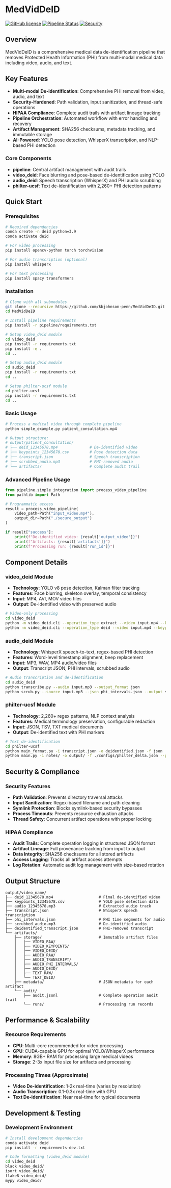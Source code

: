 # MedVidDeID

[![GitHub license](https://img.shields.io/badge/license-See%20Components-blue.svg)](LICENSE)
[![Pipeline Status](https://img.shields.io/badge/pipeline-integrated-green.svg)]()
[![Security](https://img.shields.io/badge/security-hardened-yellow.svg)]()

## Overview

MedVidDeID is a comprehensive medical data de-identification pipeline that removes Protected Health Information (PHI) from multi-modal medical data including video, audio, and text.

## Key Features

- **Multi-modal De-identification**: Comprehensive PHI removal from video, audio, and text
- **Security-Hardened**: Path validation, input sanitization, and thread-safe operations
- **HIPAA Compliance**: Complete audit trails with artifact lineage tracking
- **Pipeline Orchestration**: Automated workflow with error handling and recovery
- **Artifact Management**: SHA256 checksums, metadata tracking, and immutable storage
- **AI-Powered**: YOLO pose detection, WhisperX transcription, and NLP-based PHI detection


### Core Components

- **pipeline**: Central artifact management with audit trails
- **video_deid**: Face blurring and pose-based de-identification using YOLO
- **audio_deid**: Speech transcription (WhisperX) and PHI audio scrubbing
- **philter-ucsf**: Text de-identification with 2,260+ PHI detection patterns

## Quick Start

### Prerequisites

```bash
# Required dependencies
conda create -n deid python=3.9
conda activate deid

# For video processing
pip install opencv-python torch torchvision

# For audio transcription (optional)
pip install whisperx

# For text processing
pip install spacy transformers
```

### Installation

```bash
# Clone with all submodules
git clone --recursive https://github.com/kbjohnson-penn/MedVidDeID.git
cd MedVidDeID

# Install pipeline requirements
pip install -r pipeline/requirements.txt

# Setup video_deid module
cd video_deid
pip install -r requirements.txt
pip install -e .
cd ..

# Setup audio_deid module  
cd audio_deid
pip install -r requirements.txt
cd ..

# Setup philter-ucsf module
cd philter-ucsf
pip install -r requirements.txt
cd ..
```

### Basic Usage

```bash
# Process a medical video through complete pipeline
python simple_example.py patient_consultation.mp4

# Output structure:
# output/patient_consultation/
# ├── deid_12345678.mp4              # De-identified video
# ├── keypoints_12345678.csv         # Pose detection data
# ├── transcript.json                # Speech transcription
# ├── scrubbed_audio.mp3             # PHI-removed audio
# └── artifacts/                     # Complete audit trail
```

### Advanced Pipeline Usage

```python
from pipeline.simple_integration import process_video_pipeline
from pathlib import Path

# Programmatic access
result = process_video_pipeline(
    video_path=Path("input_video.mp4"),
    output_dir=Path("./secure_output")
)

if result["success"]:
    print(f"De-identified video: {result['output_video']}")
    print(f"Artifacts: {result['artifacts']}")
    print(f"Processing run: {result['run_id']}")
```

## Component Details

### video_deid Module
- **Technology**: YOLO v8 pose detection, Kalman filter tracking
- **Features**: Face blurring, skeleton overlay, temporal consistency
- **Input**: MP4, AVI, MOV video files
- **Output**: De-identified video with preserved audio

```bash
# Video-only processing
cd video_deid
python -m video_deid.cli --operation_type extract --video input.mp4 --keypoints_csv output.csv
python -m video_deid.cli --operation_type deid --video input.mp4 --keypoints_csv output.csv --output deid.mp4
```

### audio_deid Module
- **Technology**: WhisperX speech-to-text, regex-based PHI detection
- **Features**: Word-level timestamp alignment, beep replacement
- **Input**: MP3, WAV, MP4 audio/video files
- **Output**: Transcript JSON, PHI intervals, scrubbed audio

```bash
# Audio transcription and de-identification
cd audio_deid
python transcribe.py --audio input.mp3 --output_format json
python scrub.py --source input.mp3 --json phi_intervals.json --output scrubbed.mp3
```

### philter-ucsf Module
- **Technology**: 2,260+ regex patterns, NLP context analysis
- **Features**: Medical terminology preservation, configurable redaction
- **Input**: JSON, TSV, TXT medical documents
- **Output**: De-identified text with PHI markers

```bash
# Text de-identification
cd philter-ucsf
python main_format.py -i transcript.json -o deidentified.json -f json
python main.py -i notes/ -o output/ -f ./configs/philter_delta.json --prod=True
```

## Security & Compliance

### Security Features

- **Path Validation**: Prevents directory traversal attacks
- **Input Sanitization**: Regex-based filename and path cleaning
- **Symlink Protection**: Blocks symlink-based security bypasses
- **Process Timeouts**: Prevents resource exhaustion attacks
- **Thread Safety**: Concurrent artifact operations with proper locking

### HIPAA Compliance

- **Audit Trails**: Complete operation logging in structured JSON format
- **Artifact Lineage**: Full provenance tracking from input to output
- **Data Integrity**: SHA256 checksums for all stored artifacts
- **Access Logging**: Tracks all artifact access attempts
- **Log Rotation**: Automatic audit log management with size-based rotation

## Output Structure

```
output/video_name/
├── deid_12345678.mp4                    # Final de-identified video
├── keypoints_12345678.csv               # YOLO pose detection data
├── audio_12345678.mp3                   # Extracted audio track
├── transcript.json                      # WhisperX speech transcription
├── phi_intervals.json                   # PHI time segments for audio
├── scrubbed_audio.mp3                   # De-identified audio
├── deidentified_transcript.json         # PHI-removed transcript
└── artifacts/
    ├── storage/                         # Immutable artifact files
    │   ├── VIDEO_RAW/
    │   ├── VIDEO_KEYPOINTS/
    │   ├── VIDEO_DEID/
    │   ├── AUDIO_RAW/
    │   ├── AUDIO_TRANSCRIPT/
    │   ├── AUDIO_PHI_INTERVALS/
    │   ├── AUDIO_DEID/
    │   ├── TEXT_RAW/
    │   └── TEXT_DEID/
    ├── metadata/                        # JSON metadata for each artifact
    └── audit/
        ├── audit.jsonl                  # Complete operation audit trail
        └── runs/                        # Processing run records
```

## Performance & Scalability

### Resource Requirements
- **CPU**: Multi-core recommended for video processing
- **GPU**: CUDA-capable GPU for optimal YOLO/WhisperX performance
- **Memory**: 8GB+ RAM for processing large medical videos
- **Storage**: 2-3x input file size for artifacts and processing

### Processing Times (Approximate)
- **Video De-identification**: 1-2x real-time (varies by resolution)
- **Audio Transcription**: 0.1-0.3x real-time with GPU
- **Text De-identification**: Near real-time for typical documents

## Development & Testing

### Development Environment

```bash
# Install development dependencies
conda activate deid
pip install -r requirements-dev.txt

# Code formatting (video_deid module)
cd video_deid
black video_deid/
isort video_deid/
flake8 video_deid/
mypy video_deid/
```
